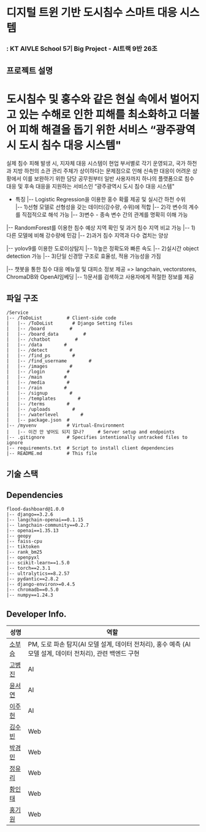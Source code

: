 # 디지털 트윈 기반 도시침수 스마트 대응 시스템

### : KT AIVLE School 5기 Big Project - AI트랙 9반 26조

## 프로젝트 설명
# 도시침수 및 홍수와 같은 현실 속에서 벌어지고 있는 수해로 인한 피해를 최소화하고 더불어 피해 해결을 돕기 위한 서비스 “광주광역시 도시 침수 대응 시스템"
실제 침수 피해 발생 시, 지자체 대응 시스템이 현업 부서별로 각기 운영되고, 국가 하천과 지방 하천의 소관 관리 주체가 상이하다는 문제점으로 인해 신속한 대응이 어려운 상황에서 이를 보완하기 위한 담당 공무원부터 일반 사용자까지 하나의 플랫폼으로 침수 대응 및 후속 대응을 지원하는 서비스인 “광주광역시 도시 침수 대응 시스템"

 - 특징
|-- Logistic Regression을 이용한 홍수 확률 제공 및 실시간 하천 수위  
|-- 1)선형 모델로 선형성을 갖는 데이터(강수량, 수위)에 적합
|-- 2)각 변수의 계수를 직접적으로 해석 가능
|-- 3)변수 - 종속 변수 간의 관계를 명확히 이해 가능

|-- RandomForest를 이용한 침수 예상 지역 확인 및 과거 침수 지역 비교 가능
|-- 1)다른 모델에 비해 강수량에 민감
|-- 2)과거 침수 지역과 다수 겹치는 양상

|-- yolov9를 이용한 도로이상탐지
|-- 1)높은 정확도와 빠른 속도
|-- 2)실시간 object detection 가능
|-- 3)단일 신경망 구조로 효율성, 적용 가능성을 가짐

|-- 챗봇을 통한 침수 대응 메뉴얼 및 대피소 정보 제공 => langchain, vectorstores, ChromaDB와 OpenAI임베딩
|-- 1)문서를 검색하고 사용자에게 적절한 정보를 제공


## 파일 구조

```
/Service
|-- /ToDoList         # Client-side code
|   |-- /ToDoList       # Django Setting files
|   |-- /board         #
|   |-- /board_data         #
|   |-- /chatbot         #
|   |-- /data        #
|   |-- /detect        #
|   |-- /find_ps        #
|   |-- /find_username        #
|   |-- /images        #
|   |-- /login        #
|   |-- /main        #
|   |-- /media        #
|   |-- /rain        #
|   |-- /signup        #
|   |-- /templates        #
|   |-- /terms        #
|   |-- /uploads        #
|   |-- /waterlevel        #
|   |-- package.json  #
|-- /myvenv           # Virtual-Environment
|   |-- 이건 안 넣어도 되지 않나?     # Server setup and endpoints
|-- .gitignore        # Specifies intentionally untracked files to ignore
|-- requirements.txt  # Script to install client dependencies
|-- README.md         # This file
```

## 기술 스택

## Dependencies

```
flood-dashboard@1.0.0
|-- django==3.2.6
|-- langchain-openai==0.1.15
|-- langchain-community==0.2.7
|-- openai==1.35.13
|-- geopy
|-- faiss-cpu
|-- tiktoken
|-- rank_bm25
|-- openpyxl
|-- scikit-learn==1.5.0
|-- torch==2.3.1
|-- ultralytics==8.2.57
|-- pydantic==2.8.2
|-- django-environ>=0.4.5
|-- chromadb==0.5.0
|-- numpy==1.24.3
```

## Developer Info.

| 성명                                      | 역할                                                                                                       |
| ----------------------------------------- | ---------------------------------------------------------------------------------------------------------- |
| [소부승](https://github.com/bootkorea)    | PM, 도로 파손 탐지(AI 모델 설계, 데이터 전처리), 홍수 예측 (AI 모델 설계, 데이터 전처리), 관련 백엔드 구현 |
| [고병진](https://github.com/gobyeongjin)  | AI                                                                                                         |
| [윤서연](https://github.com/syu357)       | AI                                                                                                         |
| [이주헌](https://github.com/leejugwi)     | AI                                                                                                         |
| [김수빈](https://github.com/subin16)      | Web                                                                                                        |
| [박경민](https://github.com/PNamju)       | Web                                                                                                        |
| [정유리](https://github.com/jeongYuri)    | Web                                                                                                        |
| [황인태](https://github.com/dlsxodlsghks) | Web                                                                                                        |
| [홍기원](https://github.com/Hongwon123)   | Web                                                                                                        |
